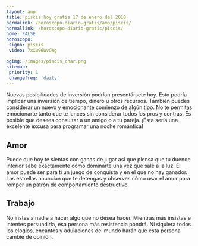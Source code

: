 ```yaml
---
layout: amp
title: piscis hoy gratis 17 de enero del 2018 
permalink: /horoscopo-diario-gratis/amp/piscis/
normallink: /horoscopo-diario-gratis/piscis/
home: FALSE
horoscopo:
 signo: piscis
 video: 7xXw96WvCWg

ogimg: /images/piscis_char.png
sitemap:
 priority: 1
 changefreq: 'daily'
---
```



Nuevas posibilidades de inversión podrían presentársete hoy. Esto podría implicar una inversión de tiempo, dinero u otros recursos. También puedes considerar un nuevo y emocionante comienzo de algún tipo. No te permitas emocionarte tanto que te lances sin considerar todos los pros y contras. Es posible que desees consultar a un amigo o a tu pareja. ¡Esta sería una excelente excusa para programar una noche romántica!

## Amor

Puede que hoy te sientas con ganas de jugar así que piensa que tu duende interior sabe exactamente cómo dominarte una vez que sale a la luz. El amor puede ser para ti un juego de conquista y en el que no hay ganador. Las estrellas anuncian que te detengas y observes cómo usar el amor para romper un patrón de comportamiento destructivo.

## Trabajo

No instes a nadie a hacer algo que no desea hacer. Mientras más insistas e intentes persuadirla, esa persona más resistencia pondrá. Ni siquiera todos los elogios, encantos y adulaciones del mundo harán que esta persona cambie de opinión.